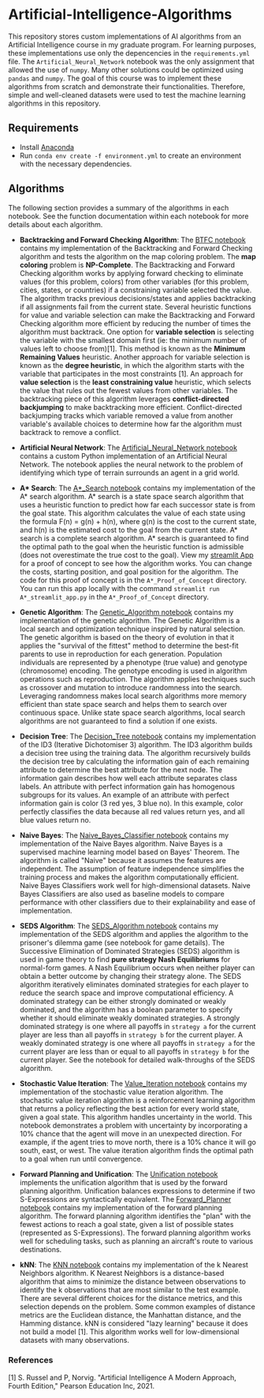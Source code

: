 # Artificial-Intelligence-Algorithms

This repository stores custom implementations of AI algorithms from an Artificial Intelligence course in my graduate program. For learning purposes, these implementations use only the depencencies in the `requirements.yml` file. The `Artificial_Neural_Network` notebook was the only assignment that allowed the use of `numpy`. Many other solutions could be optimized using `pandas` and `numpy`. The goal of this course was to implement these algorithms from scratch and demonstrate their functionalities. Therefore, simple and well-cleaned datasets were used to test the machine learning algorithms in this repository. 

## Requirements

- Install [Anaconda](https://www.anaconda.com/download)
- Run `conda env create -f environment.yml` to create an environment with the necessary dependencies. 


## Algorithms

The following section provides a summary of the algorithms in each notebook. See the function documentation within each notebook for more details about each algorithm.

- **Backtracking and Forward Checking Algorithm**: The [BTFC notebook](https://github.com/S-Spence/Artificial-Intelligence-Algorithms/blob/main/BTFC_Algorithm.ipynb) contains my implementation of the Backtracking and Forward Checking algorithm and tests the algorithm on the map coloring problem. The **map coloring** problem is **NP-Complete**. The Backtracking and Forward Checking algorithm works by applying forward checking to eliminate values (for this problem, colors) from other variables (for this problem, cities, states, or countries) if a constraining variable selected the value. The algorithm tracks previous decisions/states and applies backtracking if all assignments fail from the current state. Several heuristic functions for value and variable selection can make the Backtracking and Forward Checking algorithm more efficient by reducing the number of times the algorithm must backtrack. One option for **variable selection** is selecting the variable with the smallest domain first (ie: the minimum number of values left to choose from)[1]. This method is known as the **Minimum Remaining Values** heuristic. Another approach for variable selection is known as the **degree heuristic**, in which the algorithm starts with the variable that participates in the most constraints [1]. An approach for **value selection** is the **least constraining value** heuristic, which selects the value that rules out the fewest values from other variables. The backtracking piece of this algorithm leverages **conflict-directed backjumping** to make backtracking more efficient. Conflict-directed backjumping tracks which variable removed a value from another variable's available choices to determine how far the algorithm must backtrack to remove a conflict.

- **Artificial Neural Network**: The [Artificial_Neural_Network notebook](https://github.com/S-Spence/Artificial-Intelligence-Algorithms/blob/main/Artificial_Neural_Network.ipynb) contains a custom Python implementation of an Artificial Neural Network. The notebook applies the neural network to the problem of identifying which type of terrain surrounds an agent in a grid world.

- **A\* Search**: The [A*_Search notebook](https://github.com/S-Spence/Artificial-Intelligence-Algorithms/blob/main/A*_Search.ipynb) contains my implementation of the A\* search algorithm. A\* search is a state space search algorithm that uses a heuristic function to predict how far each successor state is from the goal state. This algorithm calculates the value of each state using the formula F(n) = g(n) + h(n), where g(n) is the cost to the current state, and h(n) is the estimated cost to the goal from the current state. A\* search is a complete search algorithm. A\* search is guaranteed to find the optimal path to the goal when the heuristic function is admissible (does not overestimate the true cost to the goal). View my [streamlit App](https://astarproofofconceptapp-jppz6e5qibj5xpmepg6tax.streamlit.app/) for a proof of concept to see how the algorithm works. You can change the costs, starting position, and goal position for the algorithm. The code for this proof of concept is in the `A*_Proof_of_Concept` directory. You can run this app locally with the command `streamlit run A*_streamlit_app.py` in the `A*_Proof_of_Concept` directory.

- **Genetic Algorithm**: The [Genetic_Algorithm notebook](https://github.com/S-Spence/Artificial-Intelligence-Algorithms/blob/main/Genetic_Algorithm.ipynb) contains my implementation of the genetic algorithm. The Genetic Algorithm is a local search and optimization technique inspired by natural selection. The genetic algorithm is based on the theory of evolution in that it applies the "survival of the fittest" method to determine the best-fit parents to use in reproduction for each generation. Population individuals are represented by a phenotype (true value) and genotype (chromosome) encoding. The genotype encoding is used in algorithm operations such as reproduction. The algorithm applies techniques such as crossover and mutation to introduce randomness into the search. Leveraging randomness makes local search algorithms more memory efficient than state space search and helps them to search over continuous space. Unlike state space search algorithms, local search algorithms are not guaranteed to find a solution if one exists.

- **Decision Tree**: The [Decision_Tree notebook](https://github.com/S-Spence/Artificial-Intelligence-Algorithms/blob/main/Decision_Tree.ipynb) contains my implementation of the ID3 (Iterative Dichotomiser 3) algorithm. The ID3 algorithm builds a decision tree using the training data. The algorithm recursively builds the decision tree by calculating the information gain of each remaining attribute to determine the best attribute for the next node. The information gain describes how well each attribute separates class labels. An attribute with perfect information gain has homogenous subgroups for its values. An example of an attribute with perfect information gain is color (3 red yes, 3 blue no). In this example, color perfectly classifies the data because all red values return yes, and all blue values return no.

- **Naive Bayes**: The [Naive_Bayes_Classifier notebook](https://github.com/S-Spence/Artificial-Intelligence-Algorithms/blob/main/Naive_Bayes_Classifier.ipynb) contains my implementation of the Naive Bayes algorithm. Naive Bayes is a supervised machine learning model based on Bayes' Theorem. The algorithm is called "Naive" because it assumes the features are independent. The assumption of feature independence simplifies the training process and makes the algorithm computationally efficient. Naive Bayes Classifiers work well for high-dimensional datasets. Naive Bayes Classifiers are also used as baseline models to compare performance with other classifiers due to their explainability and ease of implementation.

- **SEDS Algorithm**: The [SEDS_Algorithm notebook](https://github.com/S-Spence/Artificial-Intelligence-Algorithms/blob/main/SEDS_Algorithm.ipynb) contains my implementation of the SEDS algorithm and applies the algorithm to the prisoner's dilemma game (see notebook for game details). The Successive Elimination of Dominated Strategies (SEDS) algorithm is used in game theory to find **pure strategy Nash Equilibriums** for normal-form games. A Nash Equilibrium occurs when neither player can obtain a better outcome by changing their strategy alone. The SEDS algorithm iteratively eliminates dominated strategies for each player to reduce the search space and improve computational efficiency. A dominated strategy can be either strongly dominated or weakly dominated, and the algorithm has a boolean parameter to specify whether it should eliminate weakly dominated strategies. A strongly dominated strategy is one where all payoffs in `strategy a` for the current player are less than all payoffs in `strategy b` for the current player. A weakly dominated strategy is one where all payoffs in `strategy a` for the current player are less than or equal to all payoffs in `strategy b` for the current player. See the notebook for detailed walk-throughs of the SEDS algorithm.

- **Stochastic Value Iteration**: The [Value_Iteration notebook](https://github.com/S-Spence/Artificial-Intelligence-Algorithms/blob/main/RL_Value_Iteration.ipynb) contains my implementation of the stochastic value iteration algorithm. The stochastic value iteration algorithm is a reinforcement learning algorithm that returns a policy reflecting the best action for every world state, given a goal state. This algorithm handles uncertainty in the world. This notebook demonstrates a problem with uncertainty by incorporating a 10% chance that the agent will move in an unexpected direction. For example, if the agent tries to move north, there is a 10% chance it will go south, east, or west. The value iteration algorithm finds the optimal path to a goal when run until convergence.

- **Forward Planning and Unification**: The [Unification notebook](https://github.com/S-Spence/Artificial-Intelligence-Algorithms/blob/main/Unification_Algorithm.ipynb) implements the unification algorithm that is used by the forward planning algorithm. Unification balances expressions to determine if two S-Expressions are syntactically equivalent. The [Forward_Planner notebook](https://github.com/S-Spence/Artificial-Intelligence-Algorithms/blob/main/Forward_Planner.ipynb) contains my implementation of the forward planning algorithm. The forward planning algorithm identifies the "plan" with the fewest actions to reach a goal state, given a list of possible states (represented as S-Expressions). The forward planning algorithm works well for scheduling tasks, such as planning an aircraft's route to various destinations.

- **kNN**: The [KNN notebook](https://github.com/S-Spence/Artificial-Intelligence-Algorithms/blob/main/KNN.ipynb) contains my implementation of the k Nearest Neighbors algorithm. K Nearest Neighbors is a distance-based algorithm that aims to minimize the distance between observations to identify the k observations that are most similar to the test example. There are several different choices for the distance metrics, and this selection depends on the problem. Some common examples of distance metrics are the Euclidean distance, the Manhattan distance, and the Hamming distance. kNN is considered "lazy learning" because it does not build a model [1]. This algorithm works well for low-dimensional datasets with many observations.



### References

[1] S. Russel and P, Norvig. "Artificial Intelligence A Modern Approach, Fourth Edition," Pearson Education Inc, 2021. 
